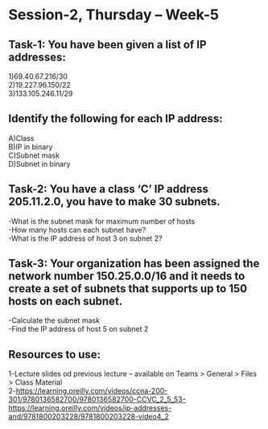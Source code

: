 # Session-2, Thursday – Week-5 

## Task-1: You have been given a list of IP addresses:  
1)69.40.67.216/30 </br>
2)19.227.96.150/22  </br>
3)133.105.246.11/29  </br>

## Identify the following for each IP address:  </br>
A)Class  </br>
B)IP in binary  </br>
C)Subnet mask  </br>
D)Subnet in binary 

## Task-2:  You have a class ‘C’ IP address 205.11.2.0, you have to make 30 subnets.   </br>
-What is the subnet mask for maximum number of hosts  </br>
-How many hosts can each subnet have?  </br>
-What is the IP address of host 3 on subnet 2?  </br>

## Task-3:  Your organization has been assigned the network number 150.25.0.0/16 and it needs to create a set of subnets that supports up to 150 hosts on each subnet. 

-Calculate the subnet mask  </br>
-Find the IP address of host 5 on subnet 2 

## Resources to use:
1-Lecture slides od previous lecture – available on Teams > General > Files > Class Material  </br>
2-https://learning.oreilly.com/videos/ccna-200-301/9780136582700/9780136582700-CCVC_2_5_53-https://learning.oreilly.com/videos/ip-addresses-and/9781800203228/9781800203228-video4_2  </br>
